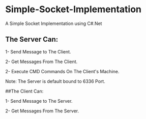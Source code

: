 # Simple-Socket-Implementation

A Simple Socket Implementation using C#.Net

## The Server Can:

1- Send Message to The Client.

2- Get Messages From The Client.

2- Execute CMD Commands On The Client's Machine.

Note: The Server is default bound to 6336 Port.

##The Client Can:

1- Send Message to The Server.

2- Get Messages From The Server.
